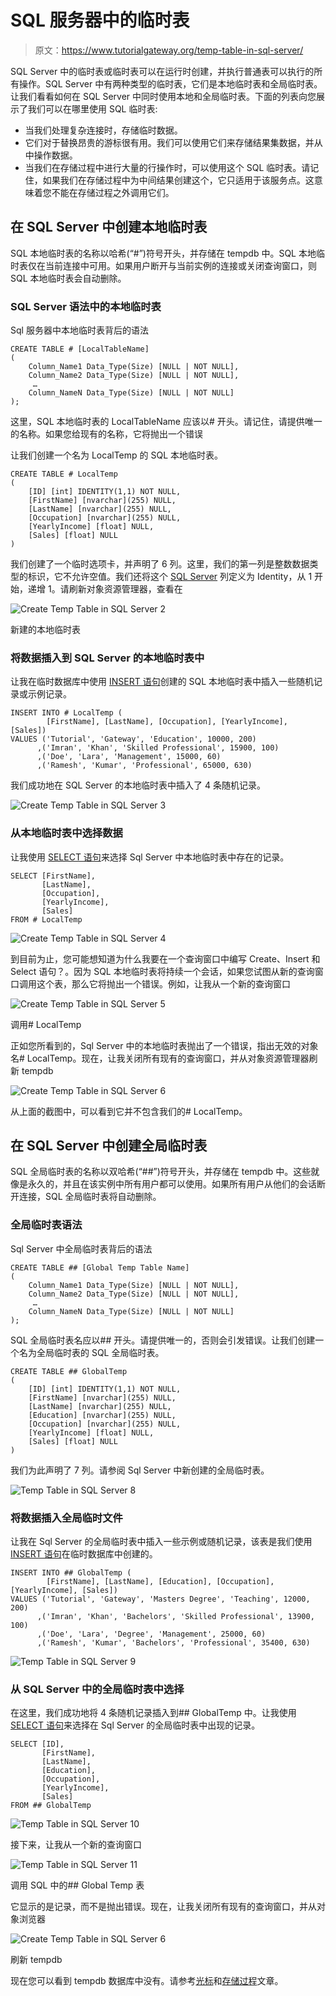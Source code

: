 # SQL 服务器中的临时表

> 原文：<https://www.tutorialgateway.org/temp-table-in-sql-server/>

SQL Server 中的临时表或临时表可以在运行时创建，并执行普通表可以执行的所有操作。SQL Server 中有两种类型的临时表，它们是本地临时表和全局临时表。让我们看看如何在 SQL Server 中同时使用本地和全局临时表。下面的列表向您展示了我们可以在哪里使用 SQL 临时表:

*   当我们处理复杂连接时，存储临时数据。
*   它们对于替换昂贵的游标很有用。我们可以使用它们来存储结果集数据，并从中操作数据。
*   当我们在存储过程中进行大量的行操作时，可以使用这个 SQL 临时表。请记住，如果我们在存储过程中为中间结果创建这个，它只适用于该服务点。这意味着您不能在存储过程之外调用它们。

## 在 SQL Server 中创建本地临时表

SQL 本地临时表的名称以哈希(“#”)符号开头，并存储在 tempdb 中。SQL 本地临时表仅在当前连接中可用。如果用户断开与当前实例的连接或关闭查询窗口，则 SQL 本地临时表会自动删除。

### SQL Server 语法中的本地临时表

Sql 服务器中本地临时表背后的语法

```
CREATE TABLE # [LocalTableName]
(
    Column_Name1 Data_Type(Size) [NULL | NOT NULL],
    Column_Name2 Data_Type(Size) [NULL | NOT NULL],
     …
    Column_NameN Data_Type(Size) [NULL | NOT NULL]
);
```

这里，SQL 本地临时表的 LocalTableName 应该以# 开头。请记住，请提供唯一的名称。如果您给现有的名称，它将抛出一个错误

让我们创建一个名为 LocalTemp 的 SQL 本地临时表。

```
CREATE TABLE # LocalTemp
(
	[ID] [int] IDENTITY(1,1) NOT NULL,
	[FirstName] [nvarchar](255) NULL,
	[LastName] [nvarchar](255) NULL,
	[Occupation] [nvarchar](255) NULL,
	[YearlyIncome] [float] NULL,
	[Sales] [float] NULL
)
```

我们创建了一个临时选项卡，并声明了 6 列。这里，我们的第一列是整数数据类型的标识，它不允许空值。我们还将这个 [SQL Server](https://www.tutorialgateway.org/sql/) 列定义为 Identity，从 1 开始，递增 1。请刷新对象资源管理器，查看在

![Create Temp Table in SQL Server 2](img/0674473965e1957ce448e5bf89aba036.png)

新建的本地临时表

### 将数据插入到 SQL Server 的本地临时表中

让我在临时数据库中使用 [INSERT 语句](https://www.tutorialgateway.org/sql-insert-statement/)创建的 SQL 本地临时表中插入一些随机记录或示例记录。

```
INSERT INTO # LocalTemp (
	    [FirstName], [LastName], [Occupation], [YearlyIncome], [Sales])
VALUES ('Tutorial', 'Gateway', 'Education', 10000, 200)
      ,('Imran', 'Khan', 'Skilled Professional', 15900, 100)
      ,('Doe', 'Lara', 'Management', 15000, 60)
      ,('Ramesh', 'Kumar', 'Professional', 65000, 630)
```

我们成功地在 SQL Server 的本地临时表中插入了 4 条随机记录。

![Create Temp Table in SQL Server 3](img/ffa6a4ec5098fa32814df2db0239209e.png)

### 从本地临时表中选择数据

让我使用 [SELECT 语句](https://www.tutorialgateway.org/sql-select-statement/)来选择 Sql Server 中本地临时表中存在的记录。

```
SELECT [FirstName], 
       [LastName], 
       [Occupation], 
       [YearlyIncome], 
       [Sales] 
FROM # LocalTemp
```

![Create Temp Table in SQL Server 4](img/a6ca6c616f07daa48ac9db0a8c0ef203.png)

到目前为止，您可能想知道为什么我要在一个查询窗口中编写 Create、Insert 和 Select 语句？。因为 SQL 本地临时表将持续一个会话，如果您试图从新的查询窗口调用这个表，那么它将抛出一个错误。例如，让我从一个新的查询窗口

![Create Temp Table in SQL Server 5](img/8572dc03f405b63fdd9de74e4987c8fc.png)

调用# LocalTemp

正如您所看到的，Sql Server 中的本地临时表抛出了一个错误，指出无效的对象名# LocalTemp。现在，让我关闭所有现有的查询窗口，并从对象资源管理器刷新 tempdb

![Create Temp Table in SQL Server 6](img/b58373e389f67a55feea17b47dcae217.png)

从上面的截图中，可以看到它并不包含我们的# LocalTemp。

## 在 SQL Server 中创建全局临时表

SQL 全局临时表的名称以双哈希(“##”)符号开头，并存储在 tempdb 中。这些就像是永久的，并且在该实例中所有用户都可以使用。如果所有用户从他们的会话断开连接，SQL 全局临时表将自动删除。

### 全局临时表语法

Sql Server 中全局临时表背后的语法

```
CREATE TABLE ## [Global Temp Table Name]
(
    Column_Name1 Data_Type(Size) [NULL | NOT NULL],
    Column_Name2 Data_Type(Size) [NULL | NOT NULL],
     …
    Column_NameN Data_Type(Size) [NULL | NOT NULL]
);
```

SQL 全局临时表名应以## 开头。请提供唯一的，否则会引发错误。让我们创建一个名为全局临时表的 SQL 全局临时表。

```
CREATE TABLE ## GlobalTemp
(
	[ID] [int] IDENTITY(1,1) NOT NULL,
	[FirstName] [nvarchar](255) NULL,
	[LastName] [nvarchar](255) NULL,
	[Education] [nvarchar](255) NULL,
	[Occupation] [nvarchar](255) NULL,
	[YearlyIncome] [float] NULL,
	[Sales] [float] NULL
)
```

我们为此声明了 7 列。请参阅 Sql Server 中新创建的全局临时表。

![Temp Table in SQL Server 8](img/2499397399a6a4c1f2f3e09903759b32.png)

### 将数据插入全局临时文件

让我在 Sql Server 的全局临时表中插入一些示例或随机记录，该表是我们使用 [INSERT 语句](https://www.tutorialgateway.org/sql-insert-statement/)在临时数据库中创建的。

```
INSERT INTO ## GlobalTemp (
	    [FirstName], [LastName], [Education], [Occupation], [YearlyIncome], [Sales])
VALUES ('Tutorial', 'Gateway', 'Masters Degree', 'Teaching', 12000, 200)
      ,('Imran', 'Khan', 'Bachelors', 'Skilled Professional', 13900, 100)
      ,('Doe', 'Lara', 'Degree', 'Management', 25000, 60)
      ,('Ramesh', 'Kumar', 'Bachelors', 'Professional', 35400, 630)
```

![Temp Table in SQL Server 9](img/fa424161615a55e611586b51000610d8.png)

### 从 SQL Server 中的全局临时表中选择

在这里，我们成功地将 4 条随机记录插入到## GlobalTemp 中。让我使用 [SELECT 语句](https://www.tutorialgateway.org/sql-select-statement/)来选择在 Sql Server 的全局临时表中出现的记录。

```
SELECT [ID],
       [FirstName], 
       [LastName], 
       [Education], 
       [Occupation],
       [YearlyIncome], 
       [Sales] 
FROM ## GlobalTemp
```

![Temp Table in SQL Server 10](img/bf8e9f07853d43562211c8d13062253b.png)

接下来，让我从一个新的查询窗口

![Temp Table in SQL Server 11](img/5eb8c4424ddd688b2c98b737108bb07b.png)

调用 SQL 中的## Global Temp 表

它显示的是记录，而不是抛出错误。现在，让我关闭所有现有的查询窗口，并从对象浏览器

![Create Temp Table in SQL Server 6](img/b58373e389f67a55feea17b47dcae217.png)

刷新 tempdb

现在您可以看到 tempdb 数据库中没有。请参考[光标](https://www.tutorialgateway.org/static-cursor-in-sql-server/)和[存储过程](https://www.tutorialgateway.org/stored-procedures-in-sql/)文章。